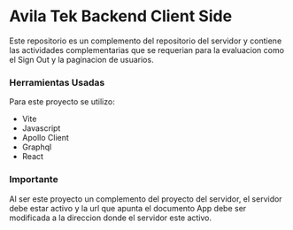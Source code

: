 # Avila Tek Backend Client Side

Este repositorio es un complemento del repositorio del servidor y contiene las actividades complementarias que se requerian para la evaluacion como el Sign Out y la paginacion de usuarios.

### Herramientas Usadas

Para este proyecto se utilizo:

- Vite
- Javascript
- Apollo Client
- Graphql
- React

### Importante

Al ser este proyecto un complemento del proyecto del servidor, el servidor debe estar activo y la url que apunta el documento App debe ser modificada a la direccion donde el servidor este activo.
